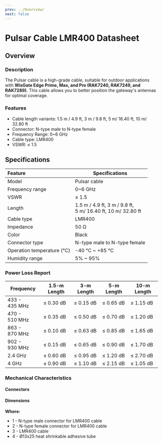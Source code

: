 ```yaml
---
prev: ../Overview/
next: false
---
```


# Pulsar Cable LMR400 Datasheet

## Overview

### Description

The Pulsar cable is a high-grade cable, suitable for outdoor applications with **WisGate Edge Prime, Max, and Pro (RAK7240, RAK7249, and RAK7289).**  This cable allows you to better position the gateway's antennas for optimal coverage.

### Features

-   Cable length variants: 1.5&nbsp;m / 4.9&nbsp;ft, 3&nbsp;m / 9.8&nbsp;ft, 5&nbsp;m/ 16.40&nbsp;ft, 10&nbsp;m/ 32.80&nbsp;ft
-   Connector: N-type male to N-type female
-   Frequency Range: 0~6&nbsp;GHz
-   Cable type: LMR400
-   VSWR: ≤ 1.5

## Specifications

| Feature                    | Specifications                                                                                         |
| :------------------------- | ------------------------------------------------------------------------------------------------------ |
| Model                      | Pulsar cable                                                                                           |
| Frequency range            | 0~6&nbsp;GHz                                                                                           |
| VSWR                       | ≤ 1.5                                                                                                  |
| Length                     | 1.5&nbsp;m / 4.9&nbsp;ft, 3&nbsp;m / 9.8&nbsp;ft, <br>5&nbsp;m/ 16.40&nbsp;ft, 10&nbsp;m/ 32.80&nbsp;ft |
| Cable type                 | LMR400                                                                                                 |
| Impedance                  | 50&nbsp;Ω                                                                                              |
| Color                      | Black                                                                                                  |
| Connector type             | N-type male to N-type female                                                                           |
| Operation temperature (°C) | -40&nbsp;°C ~ +85&nbsp;°C                                                                              |
| Humidity range             | 5% ~ 95%                                                                                               |


### Power Loss Report

| Frequency          | 1.5-m Length   | 3-m Length     | 5-m Length     | 10-m Length    |
| ------------------ | -------------- | -------------- | -------------- | -------------- |
| 433 - 435&nbsp;MHz | ≤ 0.30&nbsp;dB | ≤ 0.15&nbsp;dB | ≤ 0.65&nbsp;dB | ≤ 1.15&nbsp;dB |
| 470 - 510&nbsp;MHz | ≤ 0.35&nbsp;dB | ≤ 0.50&nbsp;dB | ≤ 0.70&nbsp;dB | ≤ 1.20&nbsp;dB |
| 863 - 870&nbsp;MHz | ≤ 0.10&nbsp;dB | ≤ 0.63&nbsp;dB | ≤ 0.85&nbsp;dB | ≤ 1.65&nbsp;dB |
| 902 - 930&nbsp;MHz | ≤ 0.15&nbsp;dB | ≤ 0.65&nbsp;dB | ≤ 0.90&nbsp;dB | ≤ 1.70&nbsp;dB |
| 2.4&nbsp;GHz       | ≤ 0.60&nbsp;dB | ≤ 0.95&nbsp;dB | ≤ 1.20&nbsp;dB | ≤ 2.70&nbsp;dB |
| 4&nbsp;GHz         | ≤ 0.90&nbsp;dB | ≤ 1.10&nbsp;dB | ≤ 2.15&nbsp;dB | ≤ 1.05&nbsp;dB |

### Mechanical Characteristics

#### Connectors 

<rk-img
  src="/assets/images/accessories/rak9731/datasheet/connectors.png"
  width="45%"
  caption="Connector Types"
/>


#### Dimensions

<rk-img
  src="/assets/images/accessories/rak9731/datasheet/dimension.png"
  width="85%"
  caption="Pulsar Cable Dimensions"
/>

<b>Where:</b>


- 1 - N-type male connector for LMR400 cable
- 2 - N-type female connector for LMR400 cable
- 3 - LMR400 cable
- 4 - Ø13x25 heat shrinkable adhesive tube
